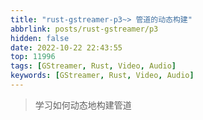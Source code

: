 ```yaml
---
title: "rust-gstreamer-p3~> 管道的动态构建"
abbrlink: posts/rust-gstreamer/p3
hidden: false
date: 2022-10-22 22:43:55
top: 11996
tags: [GStreamer, Rust, Video, Audio]
keywords: [GStreamer, Rust, Video, Audio]
---
```

> 学习如何动态地构建管道
<!-- more -->
